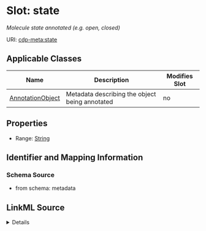 

# Slot: state


_Molecule state annotated (e.g. open, closed)_



URI: [cdp-meta:state](metadatastate)



<!-- no inheritance hierarchy -->





## Applicable Classes

| Name | Description | Modifies Slot |
| --- | --- | --- |
| [AnnotationObject](AnnotationObject.md) | Metadata describing the object being annotated |  no  |







## Properties

* Range: [String](String.md)





## Identifier and Mapping Information







### Schema Source


* from schema: metadata




## LinkML Source

<details>
```yaml
name: state
description: Molecule state annotated (e.g. open, closed)
from_schema: metadata
exact_mappings:
- cdp-common:annotation_object_state
rank: 1000
alias: state
owner: AnnotationObject
domain_of:
- AnnotationObject
range: string
inlined: true
inlined_as_list: true

```
</details>
